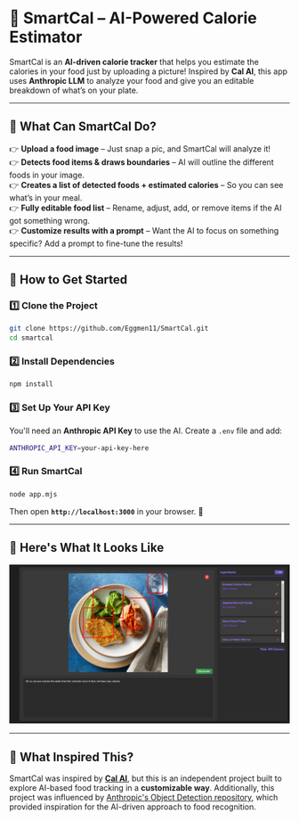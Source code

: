 # 🍕 SmartCal – AI-Powered Calorie Estimator  

SmartCal is an **AI-driven calorie tracker** that helps you estimate the calories in your food just by uploading a picture! Inspired by **Cal AI**, this app uses **Anthropic LLM** to analyze your food and give you an editable breakdown of what’s on your plate.  

---

## 🚀 What Can SmartCal Do?  

👉 **Upload a food image** – Just snap a pic, and SmartCal will analyze it!  
👉 **Detects food items & draws boundaries** – AI will outline the different foods in your image.  
👉 **Creates a list of detected foods + estimated calories** – So you can see what’s in your meal.  
👉 **Fully editable food list** – Rename, adjust, add, or remove items if the AI got something wrong.  
👉 **Customize results with a prompt** – Want the AI to focus on something specific? Add a prompt to fine-tune the results!  

---

## 🤝 How to Get Started  

### 1️⃣ Clone the Project  
```bash
git clone https://github.com/Eggmen11/SmartCal.git
cd smartcal
```

### 2️⃣ Install Dependencies  
```bash
npm install
```

### 3️⃣ Set Up Your API Key  
You'll need an **Anthropic API Key** to use the AI. Create a `.env` file and add:  
```bash
ANTHROPIC_API_KEY=your-api-key-here
```

### 4️⃣ Run SmartCal  
```bash
node app.mjs
```
Then open **`http://localhost:3000`** in your browser. 🚀  

---

## 📸 Here's What It Looks Like   
![SmartCal Screenshot](readme_imgs/example_img.png)  

---

## 🎯 What Inspired This?

SmartCal was inspired by **[Cal AI](https://www.calai.app/)**, but this is an independent project built to explore AI-based food tracking in a **customizable way**. Additionally, this project was influenced by [Anthropic's Object Detection repository](https://github.com/anthropic/object-detection), which provided inspiration for the AI-driven approach to food recognition.


